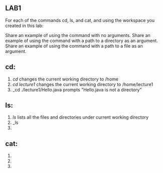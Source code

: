 ## **LAB1**

For each of the commands cd, ls, and cat, and using the workspace you created in this lab:

Share an example of using the command with no arguments.
Share an example of using the command with a path to a directory as an argument.
Share an example of using the command with a path to a file as an argument.

## cd:
1. _cd_ changes the current working directory to /home
2. _cd lecture1_ changes the current working directory to /home/lecture1
3. _cd ./lecture1/Hello.java prompts "Hello.java is not a directory"

## ls:
1. _ls_ lists all the files and directories under current working directory
2. _ls 
3. 

## cat:
1. 
2. 
3. 
